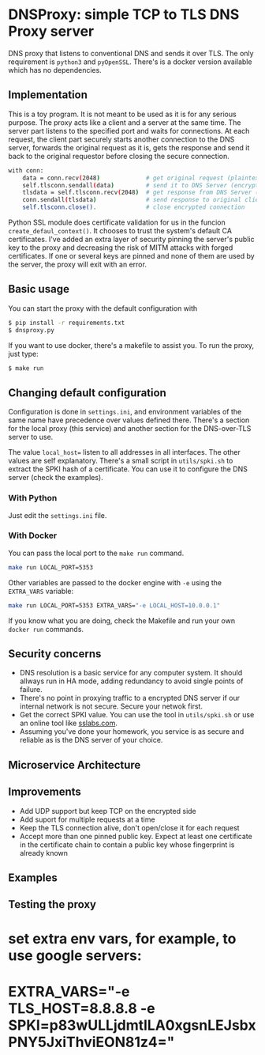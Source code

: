 # DNSProxy: simple TCP to TLS DNS Proxy server 
DNS proxy that listens to conventional DNS and sends it over TLS.
The only requirement is `python3` and `pyOpenSSL`. There's is a docker
version available which has no dependencies.

## Implementation
This is a toy program. It is not meant to be used as it is for any serious purpose.
The proxy acts like a client and a server at the same time. The server part listens
to the specified port and waits for connections. At each request, the client part
securely starts another connection to the DNS server, forwards the original request
as it is, gets the response and send it back to the original requestor before closing
the secure connection.

```bash
with conn:
    data = conn.recv(2048)             # get original request (plaintext)
    self.tlsconn.sendall(data)         # send it to DNS Server (encrypted)
    tlsdata = self.tlsconn.recv(2048)  # get response from DNS Server (encrypted)
    conn.sendall(tlsdata)              # send response to original client (plaintext)
    self.tlsconn.close().              # close encrypted connection
```

Python SSL module does certificate validation for us in the funcion `create_defaul_context()`.
It chooses to trust the system's default CA certificates. I've added an extra layer of security
pinning the server's public key to the proxy and decreasing the risk of MITM attacks with forged
certificates. If one or several keys are pinned and none of them are used by the server, the
proxy will exit with an error.

## Basic usage
You can start the proxy with the default configuration with
```bash
$ pip install -r requirements.txt
$ dnsproxy.py
```

If you want to use docker, there's a makefile to assist you. To run
the proxy, just type:
```bash
$ make run
```

## Changing default configuration
Configuration is done in `settings.ini`, and environment variables of the same name
have precedence over values defined there. There's a section for the local proxy
(this service) and another section for the DNS-over-TLS server to use.

The value `local_host=` listen to all addresses in all interfaces. The other
values are self explanatory. There's a small script in `utils/spki.sh` to extract the
SPKI hash of a certificate. You can use it to configure the DNS server (check the examples).

### With Python
Just edit the `settings.ini` file.

### With Docker
You can pass the local port to the `make run` command.
```bash
make run LOCAL_PORT=5353
```

Other variables are passed to the docker engine with `-e` using the `EXTRA_VARS` variable:
```bash
make run LOCAL_PORT=5353 EXTRA_VARS="-e LOCAL_HOST=10.0.0.1"
```

If you know what you are doing, check the Makefile and run your own `docker run` commands.

## Security concerns
- DNS resolution is a basic service for any computer system. It should allways run in HA mode,
adding redundancy to avoid single points of failure.
- There's no point in proxying traffic to a encrypted DNS server if our internal network is not
secure. Secure your netwok first.
- Get the correct SPKI value. You can use the tool in `utils/spki.sh` or use an online tool 
like [sslabs.com](https://www.ssllabs.com/ssltest/analyze.html).
- Assuming you've done your homework, you service is as secure and reliable as is the DNS server
of your choice.

## Microservice Architecture


## Improvements
- Add UDP support but keep TCP on the encrypted side
- Add suport for multiple requests at a time
- Keep the TLS connection alive, don't open/close it for each request
- Accept more than one pinned public key. Expect at least one certificate in the certificate chain
to contain a public key whose fingerprint is already known

## Examples

## Testing the proxy

# set extra env vars, for example, to use google servers:
# EXTRA_VARS="-e TLS_HOST=8.8.8.8 -e SPKI=p83wULLjdmtlLA0xgsnLEJsbxPNY5JxiThviEON81z4="
